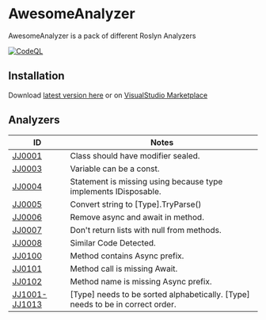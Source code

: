 # AwesomeAnalyzer

AwesomeAnalyzer is a pack of different Roslyn Analyzers

[![CodeQL](https://github.com/SharpSpace/AwesomeAnalyzer/actions/workflows/codeql.yml/badge.svg)](https://github.com/SharpSpace/AwesomeAnalyzer/actions/workflows/codeql.yml)

## Installation

Download [latest version here](https://github.com/SharpSpace/AwesomeAnalyzer/releases/download/v0.39.0/AwesomeAnalyzer.0.39.0.vsix)
or on [VisualStudio Marketplace](https://marketplace.visualstudio.com/items?itemName=SharpSpace.AwesomeAnalyzer)

## Analyzers

ID | Notes
--------|----------
[JJ0001](https://github.com/SharpSpace/AwesomeAnalyzer/blob/master/Docs/JJ0001.md) | Class should have modifier sealed.
[JJ0003](https://github.com/SharpSpace/AwesomeAnalyzer/blob/master/Docs/JJ0003.md) | Variable can be a const.
[JJ0004](https://github.com/SharpSpace/AwesomeAnalyzer/blob/master/Docs/JJ0004.md) | Statement is missing using because type implements IDisposable.
[JJ0005](https://github.com/SharpSpace/AwesomeAnalyzer/blob/master/Docs/JJ0005.md) | Convert string to [Type].TryParse()
[JJ0006](https://github.com/SharpSpace/AwesomeAnalyzer/blob/master/Docs/JJ0006.md) | Remove async and await in method.
[JJ0007](https://github.com/SharpSpace/AwesomeAnalyzer/blob/master/Docs/JJ0007.md) | Don't return lists with null from methods.
[JJ0008](https://github.com/SharpSpace/AwesomeAnalyzer/blob/master/Docs/JJ0008.md) | Similar Code Detected.
[JJ0100](https://github.com/SharpSpace/AwesomeAnalyzer/blob/master/Docs/JJ0100.md) | Method contains Async prefix.
[JJ0101](https://github.com/SharpSpace/AwesomeAnalyzer/blob/master/Docs/JJ0101.md) | Method call is missing Await.
[JJ0102](https://github.com/SharpSpace/AwesomeAnalyzer/blob/master/Docs/JJ0101.md) | Method name is missing Async prefix.
[JJ1001-JJ1013](https://github.com/SharpSpace/AwesomeAnalyzer/blob/master/Docs/JJ1001-JJ1013.md) | [Type] needs to be sorted alphabetically. [Type] needs to be in correct order.